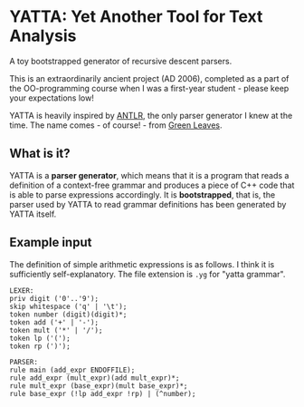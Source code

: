 # YATTA: Yet Another Tool for Text Analysis

A toy bootstrapped generator of recursive descent parsers.

This is an extraordinarily ancient project (AD 2006), completed as a part of the OO-programming course when I was a first-year student - please keep your expectations low!

YATTA is heavily inspired by [ANTLR](https://www.antlr.org/), the only parser generator I knew at the time. The name comes - of course! - from [Green Leaves](https://www.youtube.com/watch?v=-pr-WUa8eEs).

## What is it?

YATTA is a **parser generator**, which means that it is a program that reads a definition of a context-free grammar and produces a piece of C++ code that is able to parse expressions accordingly. It is **bootstrapped**, that is, the parser used by YATTA to read grammar definitions has been generated by YATTA itself. 

## Example input

The definition of simple arithmetic expressions is as follows. I think it is sufficiently self-explanatory. The file extension is `.yg` for "yatta grammar".

```
LEXER:
priv digit ('0'..'9');
skip whitespace ('q' | '\t');
token number (digit)(digit)*;
token add ('+' | '-');
token mult ('*' | '/');
token lp ('(');
token rp (')');

PARSER:
rule main (add_expr ENDOFFILE);
rule add_expr (mult_expr)(add mult_expr)*;
rule mult_expr (base_expr)(mult base_expr)*;
rule base_expr (!lp add_expr !rp) | (^number);
```

